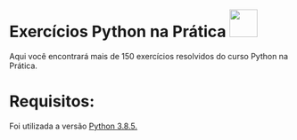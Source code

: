 # Exercícios Python na Prática <img src="https://emojipedia-us.s3.dualstack.us-west-1.amazonaws.com/thumbs/160/htc/37/snake_1f40d.png" height="50" width="50">

Aqui você encontrará mais de 150 exercícios resolvidos do curso Python na Prática.


# Requisitos:

Foi utilizada a versão <a href="https://www.python.org/">Python 3.8.5.</a>
